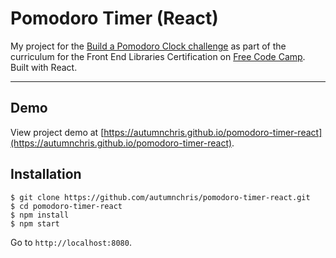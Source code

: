 # Pomodoro Timer (React)

My project for the [Build a Pomodoro Clock challenge](https://learn.freecodecamp.org/front-end-libraries/front-end-libraries-projects/build-a-pomodoro-clock) as part of the curriculum for the Front End Libraries Certification on [Free Code Camp](https://www.freecodecamp.org). Built with React.

---

## Demo

View project demo at [https://autumnchris.github.io/pomodoro-timer-react](https://autumnchris.github.io/pomodoro-timer-react).

## Installation

```
$ git clone https://github.com/autumnchris/pomodoro-timer-react.git
$ cd pomodoro-timer-react
$ npm install
$ npm start
```

Go to `http://localhost:8080`.
